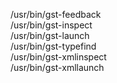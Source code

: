/usr/bin/gst-feedback  
/usr/bin/gst-inspect  
/usr/bin/gst-launch  
/usr/bin/gst-typefind  
/usr/bin/gst-xmlinspect  
/usr/bin/gst-xmllaunch  
